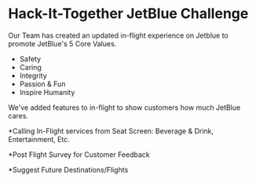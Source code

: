 # Hack-It-Together JetBlue Challenge

Our Team has created an updated in-flight experience on Jetblue to promote JetBlue's 5 Core Values.

- Safety
- Caring
- Integrity
- Passion & Fun
- Inspire Humanity

We've added features to in-flight to show customers how much JetBlue cares.

*Calling In-Flight services from Seat Screen: Beverage & Drink, Entertainment, Etc.

*Post Flight Survey for Customer Feedback

*Suggest Future Destinations/Flights


